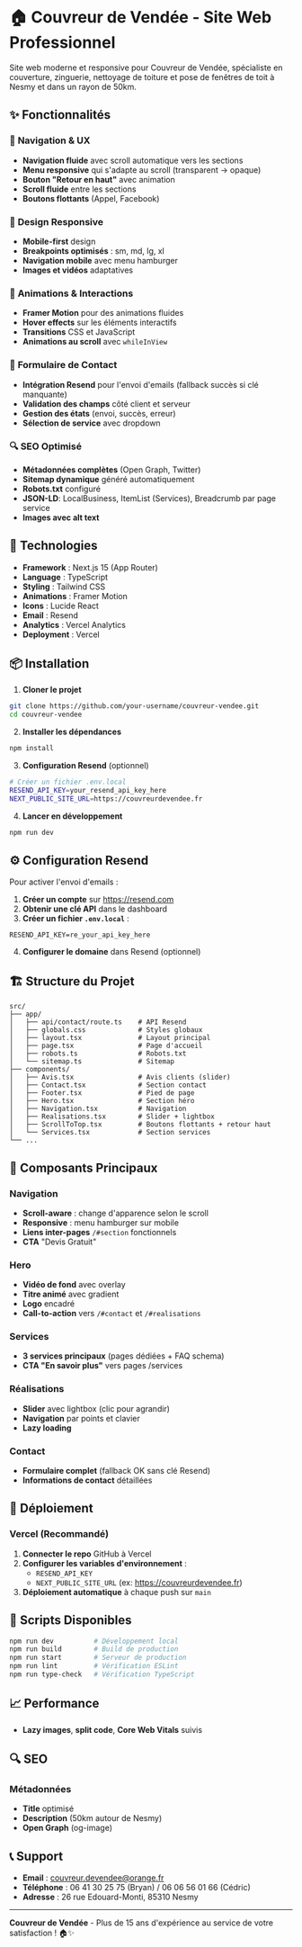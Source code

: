 # 🏠 Couvreur de Vendée - Site Web Professionnel

Site web moderne et responsive pour Couvreur de Vendée, spécialiste en couverture, zinguerie, nettoyage de toiture et pose de fenêtres de toit à Nesmy et dans un rayon de 50km.

## ✨ Fonctionnalités

### 🎯 **Navigation & UX**
- **Navigation fluide** avec scroll automatique vers les sections
- **Menu responsive** qui s'adapte au scroll (transparent → opaque)
- **Bouton "Retour en haut"** avec animation
- **Scroll fluide** entre les sections
- **Boutons flottants** (Appel, Facebook)

### 📱 **Design Responsive**
- **Mobile-first** design
- **Breakpoints optimisés** : sm, md, lg, xl
- **Navigation mobile** avec menu hamburger
- **Images et vidéos** adaptatives

### 🎨 **Animations & Interactions**
- **Framer Motion** pour des animations fluides
- **Hover effects** sur les éléments interactifs
- **Transitions** CSS et JavaScript
- **Animations au scroll** avec `whileInView`

### 📧 **Formulaire de Contact**
- **Intégration Resend** pour l'envoi d'emails (fallback succès si clé manquante)
- **Validation des champs** côté client et serveur
- **Gestion des états** (envoi, succès, erreur)
- **Sélection de service** avec dropdown

### 🔍 **SEO Optimisé**
- **Métadonnées complètes** (Open Graph, Twitter)
- **Sitemap dynamique** généré automatiquement
- **Robots.txt** configuré
- **JSON-LD**: LocalBusiness, ItemList (Services), Breadcrumb par page service
- **Images avec alt text**

## 🚀 Technologies

- **Framework** : Next.js 15 (App Router)
- **Language** : TypeScript
- **Styling** : Tailwind CSS
- **Animations** : Framer Motion
- **Icons** : Lucide React
- **Email** : Resend
- **Analytics** : Vercel Analytics
- **Deployment** : Vercel

## 📦 Installation

1. **Cloner le projet**
```bash
git clone https://github.com/your-username/couvreur-vendee.git
cd couvreur-vendee
```

2. **Installer les dépendances**
```bash
npm install
```

3. **Configuration Resend** (optionnel)
```bash
# Créer un fichier .env.local
RESEND_API_KEY=your_resend_api_key_here
NEXT_PUBLIC_SITE_URL=https://couvreurdevendee.fr
```

4. **Lancer en développement**
```bash
npm run dev
```

## ⚙️ Configuration Resend

Pour activer l'envoi d'emails :

1. **Créer un compte** sur https://resend.com
2. **Obtenir une clé API** dans le dashboard
3. **Créer un fichier `.env.local`** :
```env
RESEND_API_KEY=re_your_api_key_here
```
4. **Configurer le domaine** dans Resend (optionnel)

## 🏗️ Structure du Projet

```
src/
├── app/
│   ├── api/contact/route.ts    # API Resend
│   ├── globals.css             # Styles globaux
│   ├── layout.tsx              # Layout principal
│   ├── page.tsx                # Page d'accueil
│   ├── robots.ts               # Robots.txt
│   └── sitemap.ts              # Sitemap
├── components/
│   ├── Avis.tsx                # Avis clients (slider)
│   ├── Contact.tsx             # Section contact
│   ├── Footer.tsx              # Pied de page
│   ├── Hero.tsx                # Section héro
│   ├── Navigation.tsx          # Navigation
│   ├── Realisations.tsx        # Slider + lightbox
│   ├── ScrollToTop.tsx         # Boutons flottants + retour haut
│   └── Services.tsx            # Section services
└── ...
```

## 🎨 Composants Principaux

### **Navigation**
- **Scroll-aware** : change d'apparence selon le scroll
- **Responsive** : menu hamburger sur mobile
- **Liens inter-pages** `/#section` fonctionnels
- **CTA** "Devis Gratuit"

### **Hero**
- **Vidéo de fond** avec overlay
- **Titre animé** avec gradient
- **Logo** encadré
- **Call-to-action** vers `/#contact` et `/#realisations`

### **Services**
- **3 services principaux** (pages dédiées + FAQ schema)
- **CTA "En savoir plus"** vers pages /services

### **Réalisations**
- **Slider** avec lightbox (clic pour agrandir)
- **Navigation** par points et clavier
- **Lazy loading**

### **Contact**
- **Formulaire complet** (fallback OK sans clé Resend)
- **Informations de contact** détaillées

## 🚀 Déploiement

### **Vercel (Recommandé)**
1. **Connecter le repo** GitHub à Vercel
2. **Configurer les variables d'environnement** :
   - `RESEND_API_KEY`
   - `NEXT_PUBLIC_SITE_URL` (ex: https://couvreurdevendee.fr)
3. **Déploiement automatique** à chaque push sur `main`

## 🔧 Scripts Disponibles

```bash
npm run dev          # Développement local
npm run build        # Build de production
npm run start        # Serveur de production
npm run lint         # Vérification ESLint
npm run type-check   # Vérification TypeScript
```

## 📈 Performance
- **Lazy images**, **split code**, **Core Web Vitals** suivis

## 🔍 SEO
### **Métadonnées**
- **Title** optimisé
- **Description** (50km autour de Nesmy)
- **Open Graph** (og-image)

## 📞 Support
- **Email** : couvreur.devendee@orange.fr
- **Téléphone** : 06 41 30 25 75 (Bryan) / 06 06 56 01 66 (Cédric)
- **Adresse** : 26 rue Edouard-Monti, 85310 Nesmy

---

**Couvreur de Vendée** - Plus de 15 ans d'expérience au service de votre satisfaction ! 🏠✨
